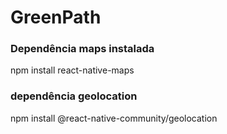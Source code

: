 # GreenPath

### Dependência maps instalada 
npm install react-native-maps

### dependência geolocation
npm install @react-native-community/geolocation
